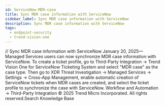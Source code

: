 ```yaml
---
id: ServiceNow-MDR-case
title: Sync MDR case information with ServiceNow
sidebar_label: Sync MDR case information with ServiceNow
description: Sync MDR case information with ServiceNow
tags:
  - endpoint-security
  - trend-vision-one
---
```


/*<![CDATA[*/ $('#title').html($('meta[name=map-description]').attr('content')); /*]]>*/ Sync MDR case information with ServiceNow January 20, 2025—Managed Services users can now synchronize MDR case information with ServiceNow. To create a ticket profile, go to Third-Party Integration → Trend Vision One for ServiceNow Ticketing System and select "MDR case" as the case type. Then go to XDR Threat Investigation → Managed Services → Settings → Cross-App Management, enable automatic creation of ServiceNow tickets when MDR cases are created, and select the ticket profile to synchronize the case with ServiceNow. Workflow and Automation → Third-Party Integration © 2025 Trend Micro Incorporated. All rights reserved.Search Knowledge Base